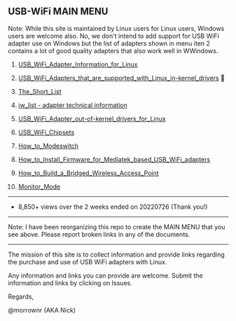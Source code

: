 ##   USB-WiFi MAIN MENU

Note: While this site is maintained by Linux users for Linux users, Windows users are welcome also. No, we don't intend to add support for
USB WiFi adapter use on Windows but the list of adapters shown in menu iten 2 contains a lot of good quality adapters that also work well
in WWindows.

1.  [USB_WiFi_Adapter_Information_for_Linux](https://github.com/morrownr/USB-WiFi/blob/main/home/USB_WiFi_Adapter_Information_for_Linux.md)

2.  [USB_WiFi_Adapters_that_are_supported_with_Linux_in-kernel_drivers](https://github.com/morrownr/USB-WiFi/blob/main/home/USB_WiFi_Adapters_that_are_supported_with_Linux_in-kernel_drivers.md)  :rocket:

3.  [The_Short_List](https://github.com/morrownr/USB-WiFi/blob/main/home/The_Short_List.md)

4.  [iw_list - adapter technical information](https://github.com/morrownr/USB-WiFi/tree/main/home/iw_list)

5.  [USB_WiFi_Adapter_out-of-kernel_drivers_for_Linux](https://github.com/morrownr/USB-WiFi/blob/main/home/USB_WiFi_Adapter_out-of-kernel_drivers_for_Linux.md)

6.  [USB_WiFi_Chipsets](https://github.com/morrownr/USB-WiFi/blob/main/home/USB_WiFi_Chipsets.md)

7.  [How_to_Modeswitch](https://github.com/morrownr/USB-WiFi/blob/main/home/How_to_Modeswitch.md)

8.  [How_to_Install_Firmware_for_Mediatek_based_USB_WiFi_adapters](https://github.com/morrownr/USB-WiFi/blob/main/home/How_to_Install_Firmware_for_Mediatek_based_USB_WiFi_adapters.md)

9.  [How_to_Build_a_Bridged_Wireless_Access_Point](https://github.com/morrownr/USB-WiFi/blob/main/home/AP_Mode/Bridged_Wireless_Access_Point.md)

10. [Monitor_Mode](https://github.com/morrownr/Monitor_Mode)

-----

- 8,850+ views over the 2 weeks ended on 20220726 (Thank you!)

-----

Note: I have been reorganizing this repo to create the MAIN MENU that you see above. Please report broken links in any of the documents.

-----

The mission of this site is to collect information and provide links regarding the purchase and use of USB WiFi adapters with Linux.

Any information and links you can provide are welcome. Submit the information and links by clicking on Issues.

Regards,

@morrownr (AKA Nick)
